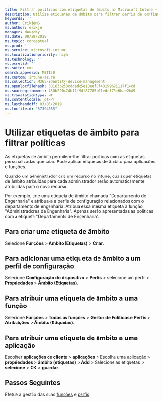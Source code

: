 ```yaml
---
title: Filtrar políticas com etiquetas de âmbito no Microsoft Intune – Azure | Microsoft Docs
description: Utilize etiquetas de âmbito para filtrar perfis de configuração para funções específicas.
keywords: ''
author: ErikjeMS
ms.author: erikje
manager: dougeby
ms.date: 08/29/2018
ms.topic: conceptual
ms.prod: ''
ms.service: microsoft-intune
ms.localizationpriority: high
ms.technology: ''
ms.assetid: ''
ms.suite: ems
search.appverid: MET150
ms.custom: intune-azure
ms.collection: M365-identity-device-management
ms.openlocfilehash: 50163b253cddadc5e18eef8f43199691117f14cd
ms.sourcegitcommit: 430b290474b11f9df87785b01edc178e6bae2049
ms.translationtype: MT
ms.contentlocale: pt-PT
ms.lasthandoff: 03/05/2019
ms.locfileid: "57394085"
---
```

# <a name="use-scope-tags-to-filter-policies"></a>Utilizar etiquetas de âmbito para filtrar políticas

As etiquetas de âmbito permitem-lhe filtrar políticas com as etiquetas personalizadas que criar. Pode aplicar etiquetas de âmbito para aplicações e funções.

Quando um administrador cria um recurso no Intune, quaisquer etiquetas de âmbito atribuídas para cada administrador serão automaticamente atribuídas para o novo recurso.

Por exemplo, crie uma etiqueta de âmbito chamada "Departamento de Engenharia" e atribua-a a perfis de configuração relacionados com o departamento de engenharia. Atribua essa mesma etiqueta à função "Administradores de Engenharia". Apenas serão apresentadas as políticas com a etiqueta "Departamento de Engenharia".

## <a name="to-create-a-scope-tag"></a>Para criar uma etiqueta de âmbito

Selecione **Funções** > **Âmbito (Etiquetas)** > **Criar**.

## <a name="to-add-a-scope-tag-to-a-configuration-profile"></a>Para adicionar uma etiqueta de âmbito a um perfil de configuração

Selecione **Configuração do dispositivo** > **Perfis** > selecione um perfil > **Propriedades** > **Âmbito (Etiquetas)**.

## <a name="to-assign-a-scope-tag-to-a-role"></a>Para atribuir uma etiqueta de âmbito a uma função

Selecione **Funções** > **Todas as funções** > **Gestor de Políticas e Perfis** > **Atribuições**  >  **Âmbito (Etiquetas)**.

## <a name="to-assign-a-scope-tag-to-an-app"></a>Para atribuir uma etiqueta de âmbito a uma aplicação

Escolher **aplicações de cliente** > **aplicações** > Escolha uma aplicação > **propriedades** > **âmbito (etiquetas)**  >  **Add** > Selecione as etiquetas > **selecione** > **OK** > **guardar**.


## <a name="next-steps"></a>Passos Seguintes

Efetue a gestão das suas [funções](role-based-access-control.md) e [perfis](device-profile-assign.md).

